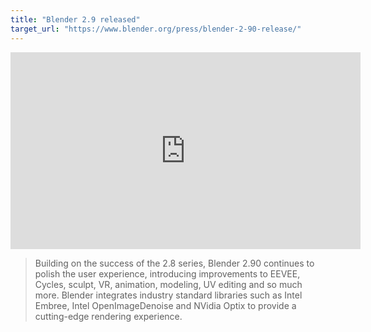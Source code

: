 ```yaml
---
title: "Blender 2.9 released"
target_url: "https://www.blender.org/press/blender-2-90-release/"
---
```


<iframe width="560" height="315" src="https://www.youtube.com/embed/ZbvTS1pmN0s" frameborder="0" allow="accelerometer; autoplay; clipboard-write; encrypted-media; gyroscope; picture-in-picture" allowfullscreen></iframe>

> Building on the success of the 2.8 series, Blender 2.90 continues to polish the user experience, introducing improvements to EEVEE, Cycles, sculpt, VR, animation, modeling, UV editing and so much more. Blender integrates industry standard libraries such as Intel Embree, Intel OpenImageDenoise and NVidia Optix to provide a cutting-edge rendering experience.
